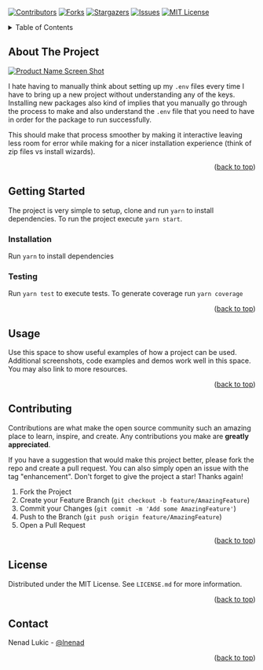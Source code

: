 <!-- PROJECT SHIELDS -->
<!--
*** I'm using markdown "reference style" links for readability.
*** Reference links are enclosed in brackets [ ] instead of parentheses ( ).
*** See the bottom of this document for the declaration of the reference variables
*** for contributors-url, forks-url, etc. This is an optional, concise syntax you may use.
*** https://www.markdownguide.org/basic-syntax/#reference-style-links
-->
[![Contributors][contributors-shield]][contributors-url]
[![Forks][forks-shield]][forks-url]
[![Stargazers][stars-shield]][stars-url]
[![Issues][issues-shield]][issues-url]
[![MIT License][license-shield]][license-url]

<!-- TABLE OF CONTENTS -->
<details>
  <summary>Table of Contents</summary>
  <ol>
    <li>
      <a href="#about-the-project">About The Project</a>
    </li>
    <li>
      <a href="#getting-started">Getting Started</a>
      <ul>
        <li><a href="#prerequisites">Prerequisites</a></li>
        <li><a href="#installation">Installation</a></li>
        <li><a href="#testing">Testing</a></li>
      </ul>
    </li>
    <li><a href="#usage">Usage</a></li>
    <li><a href="#roadmap">Roadmap</a></li>
    <li><a href="#contributing">Contributing</a></li>
    <li><a href="#license">License</a></li>
    <li><a href="#contact">Contact</a></li>
  </ol>
</details>


<!-- ABOUT THE PROJECT -->
## About The Project

[![Product Name Screen Shot][product-screenshot]](https://example.com)

I hate having to manually think about setting up my `.env` files every time I have to bring up a new project without understanding any of the keys. Installing new packages also kind of implies that you manually go through the process to make and also understand the `.env` file that you need to have in order for the package to run successfully. 

This should make that process smoother by making it interactive leaving less room for error while making for a nicer installation experience (think of zip files vs install wizards).

<p align="right">(<a href="#readme-top">back to top</a>)</p>

<!-- GETTING STARTED -->
## Getting Started

The project is very simple to setup, clone and run `yarn` to install dependencies. To run the project execute `yarn start`.

### Installation

Run `yarn` to install dependencies

### Testing

Run `yarn test` to execute tests. To generate coverage run `yarn coverage`

<p align="right">(<a href="#readme-top">back to top</a>)</p>

<!-- USAGE EXAMPLES -->
## Usage

Use this space to show useful examples of how a project can be used. Additional screenshots, code examples and demos work well in this space. You may also link to more resources.

<p align="right">(<a href="#readme-top">back to top</a>)</p>




<!-- CONTRIBUTING -->
## Contributing

Contributions are what make the open source community such an amazing place to learn, inspire, and create. Any contributions you make are **greatly appreciated**.

If you have a suggestion that would make this project better, please fork the repo and create a pull request. You can also simply open an issue with the tag "enhancement".
Don't forget to give the project a star! Thanks again!

1. Fork the Project
2. Create your Feature Branch (`git checkout -b feature/AmazingFeature`)
3. Commit your Changes (`git commit -m 'Add some AmazingFeature'`)
4. Push to the Branch (`git push origin feature/AmazingFeature`)
5. Open a Pull Request

<p align="right">(<a href="#readme-top">back to top</a>)</p>



<!-- LICENSE -->
## License

Distributed under the MIT License. See `LICENSE.md` for more information.

<p align="right">(<a href="#readme-top">back to top</a>)</p>



<!-- CONTACT -->
## Contact

Nenad Lukic - [@lnenad](https://github.com/lnenad)

<p align="right">(<a href="#readme-top">back to top</a>)</p>



<!-- MARKDOWN LINKS & IMAGES -->
<!-- https://www.markdownguide.org/basic-syntax/#reference-style-links -->
[contributors-shield]: https://img.shields.io/github/contributors/lnenad/env-generator?style=for-the-badge
[contributors-url]: https://github.com/lnenad/env-generator/graphs/contributors
[forks-shield]: https://img.shields.io/github/forks/lnenad/env-generator?style=for-the-badge
[forks-url]: https://github.com/lnenad/env-generator/network/members
[stars-shield]: https://img.shields.io/github/stars/lnenad/env-generator?style=for-the-badge
[stars-url]: https://github.com/lnenad/env-generator/stargazers
[issues-shield]: https://img.shields.io/github/issues/lnenad/env-generator?style=for-the-badge
[issues-url]: https://github.com/lnenad/env-generator/issues
[license-shield]: https://img.shields.io/github/license/lnenad/env-generator?style=for-the-badge
[license-url]: https://github.com/lnenad/env-generator/blob/master/LICENSE.md
[linkedin-shield]: https://img.shields.io/badge/-LinkedIn-black.svg?style=for-the-badge&logo=linkedin&colorB=555
[linkedin-url]: https://linkedin.com/in/othneildrew
[product-screenshot]: images/screenshot.png
